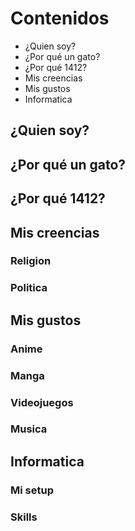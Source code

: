 # Contenidos

- ¿Quien soy?
- ¿Por qué un gato?
- ¿Por qué 1412?
- Mis creencias
- Mis gustos
- Informatica

## ¿Quien soy?

## ¿Por qué un gato?

## ¿Por qué 1412?

## Mis creencias

### Religion

### Politica

## Mis gustos

### Anime

### Manga

### Videojuegos

### Musica

## Informatica

### Mi setup

### Skills

